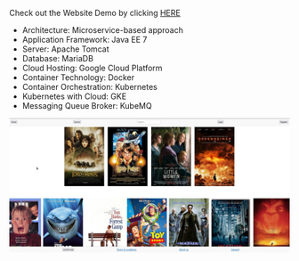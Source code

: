 Check out the Website Demo by clicking [HERE](http://34.47.22.48/RentViewFrontEndService)

- Architecture: Microservice-based approach
- Application Framework: Java EE 7
- Server: Apache Tomcat
- Database: MariaDB
- Cloud Hosting: Google Cloud Platform
- Container Technology: Docker
- Container Orchestration: Kubernetes
- Kubernetes with Cloud: GKE
- Messaging Queue Broker: KubeMQ

![RentView Screenshot](/screenshot.jpg)



